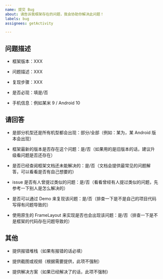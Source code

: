 ```yaml
---
name: 提交 Bug
about: 请告诉我框架存在的问题，我会协助你解决此问题！
labels: bug
assignees: getActivity

---
```


## 问题描述

* 框架版本：XXX

* 问题描述：XXX

* 复现步骤：XXX

* 是否必现：填是/否

* 手机信息：例如某米 9 / Android 10

## 请回答

* 是部分机型还是所有机型都会出现：部分/全部（例如：某为，某 Android 版本会出现）

* 框架最新的版本是否存在这个问题：是/否（如果用的是旧版本的话，建议升级看问题是否还存在）

* 是否已经查阅框架文档还未能解决的：是/否（文档会提供最常见的问题解答，可以看看是否有自己想要的）

* issue 是否有人曾提过类似的问题：是/否（看看曾经有人提过类似的问题，先参考一下别人是怎么解决的）

* 是否可以通过 Demo 来复现该问题：是/否（排查一下是不是自己的项目代码写得有问题导致的）

* 使用原生的 FrameLayout 来实现是否也会出现该问题：是/否（排查一下是不是框架的代码存在问题导致的）

## 其他

* 提供报错堆栈（如果有报错的话必填）

* 提供截图或视频（根据需要提供，此项不强制）

* 提供解决方案（如果已经解决了的话，此项不强制）